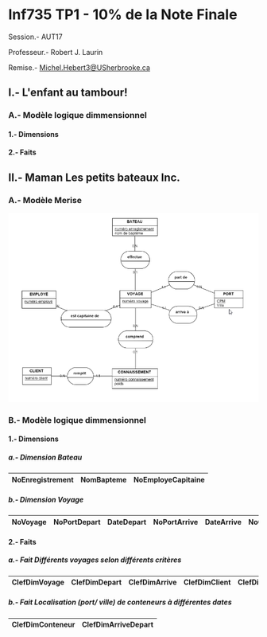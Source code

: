 # Inf735 TP1 - 10% de la Note Finale

Session.- AUT17

Professeur.- Robert J. Laurin

Remise.- Michel.Hebert3@USherbrooke.ca

## I.- L'enfant au tambour!

### A.- Modèle logique dimmensionnel

#### 1.- Dimensions

#### 2.- Faits

## II.- Maman Les petits bateaux Inc.

### A.- Modèle Merise

![IMG_Inf735-Tp01_Ex2_merise.png](Inf735-Tp01_Ex2_merise.png "Inf735-Tp01_Ex2_merise.png")

### B.- Modèle logique dimmensionnel

#### 1.- Dimensions

##### a.- Dimension Bateau

NoEnregistrement | NomBapteme | NoEmployeCapitaine
---------|----------|----------

##### b.- Dimension Voyage

NoVoyage | NoPortDepart | DateDepart | NoPortArrive | DateArrive | NoClient | NoConnaissement | PoidsConnaissement
---------|----------|----------|----------|----------|----------|----------|----------

#### 2.- Faits

##### a.- Fait Différents voyages selon différents critères

ClefDimVoyage | ClefDimDepart | ClefDimArrive | ClefDimClient | ClefDimConteneur | ClefDimBateau
---------|---------|----------|----------|----------|----------

##### b.- Fait Localisation (port/ ville) de conteneurs à différentes dates

ClefDimConteneur | ClefDimArriveDepart
---------|---------
